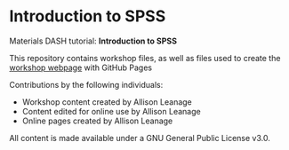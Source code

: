 # Introduction to SPSS
Materials DASH tutorial: **Introduction to SPSS**  

This repository contains workshop files, as well as files used to create the [workshop webpage](https://scds.githib.io/intro-SPSS) with GitHub Pages   


Contributions by the following individuals: 
- Workshop content created by Allison Leanage
- Content edited for online use by Allison Leanage
- Online pages created by Allison Leanage 


  
All content is made available under a GNU General Public License v3.0.
